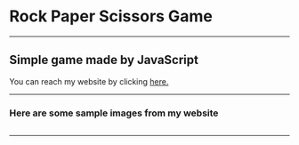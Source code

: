 # Rock Paper Scissors Game

---

## Simple game made by JavaScript

You can reach my website by clicking [here.](https://isacancabuk.github.io/split-screen/)

---

### Here are some sample images from my website

![]()

---

![]()
